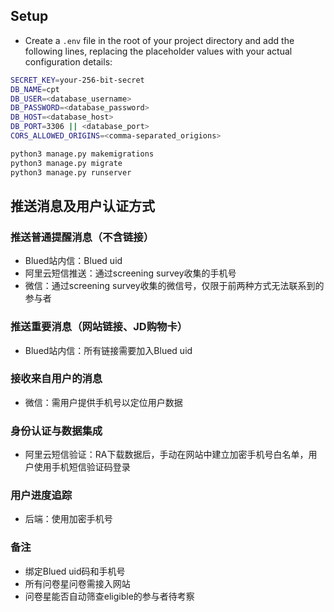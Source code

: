 ## Setup

- Create a `.env` file in the root of your project directory and add the following lines, replacing the placeholder values with your actual configuration details:

```bash
SECRET_KEY=your-256-bit-secret
DB_NAME=cpt
DB_USER=<database_username>
DB_PASSWORD=<database_password>
DB_HOST=<database_host>
DB_PORT=3306 || <database_port>
CORS_ALLOWED_ORIGINS=<comma-separated_origions>
```

```bash
python3 manage.py makemigrations
python3 manage.py migrate
python3 manage.py runserver
```

## 推送消息及用户认证方式

### 推送普通提醒消息（不含链接）
- Blued站内信：Blued uid
- 阿里云短信推送：通过screening survey收集的手机号
- 微信：通过screening survey收集的微信号，仅限于前两种方式无法联系到的参与者

### 推送重要消息（网站链接、JD购物卡）
- Blued站内信：所有链接需要加入Blued uid

### 接收来自用户的消息
- 微信：需用户提供手机号以定位用户数据

### 身份认证与数据集成
- 阿里云短信验证：RA下载数据后，手动在网站中建立加密手机号白名单，用户使用手机短信验证码登录

### 用户进度追踪
- 后端：使用加密手机号

### 备注
- 绑定Blued uid码和手机号
- 所有问卷星问卷需接入网站
- 问卷星能否自动筛查eligible的参与者待考察
